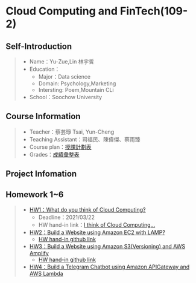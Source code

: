 # Cloud Computing and FinTech(109-2)
## Self-Introduction
> * Name：Yu-Zue,Lin 林宇哲
> * Education：
>    * Major：Data science
>    * Domain: Psychology,Marketing
>    * Intersting: Poem,Mountain CLi
> * School：Soochow University

## Course Information
> * Teacher：蔡芸琤 Tsai, Yun-Cheng
> * Teaching Assistant：司福民、陳偉傑、蔡雨臻
> * Course plan：[授課計劃表](http://doc.sys.scu.edu.tw/teachplanHtml/1092/1092BDM21301.html)
> * Grades：[成績彙整表](https://docs.google.com/spreadsheets/d/19zVTnEKT4-yo4CVhMYEkP6iGacUsVwxU35vEMthmKrI/edit#gid=0)

## Project Infomation

## Homework 1~6
> * [HW1：What do you think of Cloud Computing?](https://github.com/cindy861103/FinTech/tree/main/Homework/HW1)
>    * Deadline：2021/03/22
>    * HW hand-in link：[I think of Cloud Computing...](https://github.com/feather07170132/FinTech/blob/main/HW1/readme.md)
> * [HW2：Build a Website using Amazon EC2 with LAMP?](https://www.youtube.com/watch?v=2XL-03ehSbI)
>    * [HW hand-in github link](https://github.com/feather07170132/FinTech/blob/main/HW2/readme.md)
> * [HW3：Build a Website using Amazon S3(Versioning) and AWS Amplify](https://www.youtube.com/watch?v=DAUcdgS1mXE)
>    * [HW hand-in github link](https://github.com/feather07170132/FinTech/blob/main/HW3/readme.md)
> * [HW4：Build a Telegram Chatbot using Amazon APIGateway and AWS Lambda](https://www.youtube.com/watch?v=-DRWs6i_bMU)
>    
